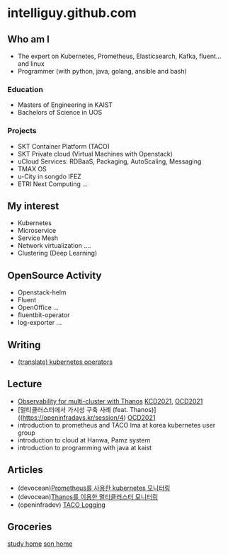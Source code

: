 # intelliguy.github.com

## Who am I
- The expert on Kubernetes, Prometheus, Elasticsearch, Kafka, fluent... and linux
- Programmer (with python, java, golang, ansible and bash)

### Education
- Masters of Engineering in KAIST
- Bachelors of Science in UOS

### Projects
- SKT Container Platform (TACO)
- SKT Private cloud (Virtual Machines with Openstack)
- uCloud Services: RDBaaS, Packaging, AutoScaling, Messaging
- TMAX OS
- u-City in songdo IFEZ
- ETRI Next Computing
...

## My interest
- Kubernetes
- Microservice
- Service Mesh
- Network virtualization
....
- Clustering (Deep Learning)

## OpenSource Activity
- Openstack-helm
- Fluent
- OpenOffice
...
- fluentbit-operator
- log-exporter
...

## Writing 
- [(translate) kubernetes operators](http://www.acornpub.co.kr/book/kubernetes-operators)

## Lecture 
- [Observability for multi-cluster with Thanos](https://www.youtube.com/watch?v=XyLg73BlfH8&list=PLj6h78yzYM2OO9_EWXS13LxAe-Bkn0xXt&index=6&t=1s) [KCD2021](https://community.cncf.io/events/details/cncf-kcd-korea-presents-kubernetes-community-days-korea/), [OCD2021](https://openinfradays.kr/schedule/session)
- [멀티클러스터에서 가시성 구축 사례 (feat. Thanos)]((https://openinfradays.kr/session/4) [OCD2021](https://openinfradays.kr/session/4)
- introduction to prometheus and TACO lma at korea kubernetes user group
- introduction to cloud at Hanwa, Pamz system
- introduction to programming with java at kaist 

## Articles
- (devocean)[Prometheus를 사용한 kubernetes 모니터링](https://devocean.sk.com/blog/techBoardDetail.do?ID=163447)
- (devocean)[Thanos를 이용한 멀티클러스터 모니터링](https://devocean.sk.com/blog/techBoardDetail.do?ID=163458&)
- (openinfradev) [TACO Logging](https://openinfradev.github.io/TACOLogging/)

## Groceries

[study home](https://heavenly-part-d73.notion.site/Study-Main-5135d6afb03f4312846fef2e0d50cf4d)
[son home](https://imkavin.github.io/)
